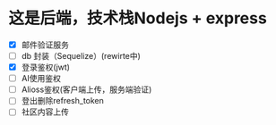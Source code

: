 # 这是后端，技术栈Nodejs + express
- [x] 邮件验证服务
- [ ] db 封装（Sequelize）(rewirte中)
- [x] 登录鉴权(jwt)
- [ ] AI使用鉴权
- [ ] Alioss鉴权(客户端上传，服务端验证)
- [ ] 登出删除refresh_token
- [ ] 社区内容上传